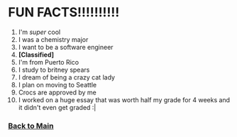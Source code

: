 # FUN FACTS!!!!!!!!!!

1) I'm _super_ cool
2) I was a chemistry major
3) I want to be a software engineer
4) **[Classified]**
5) I'm from Puerto Rico
6) I study to britney spears
7) I dream of being a crazy cat lady
8) I plan on moving to Seattle
9) Crocs are approved by me
10) I worked on a huge essay that was worth half my grade for 4 weeks and it didn't even get graded :|

### [Back to Main](https://github.com/KayvonPaygon/IT-1000-midterm-project/blob/main/README.md)

